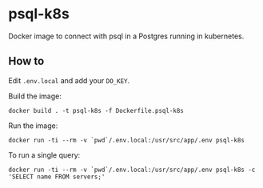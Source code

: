 # psql-k8s

Docker image to connect with psql in a Postgres running in kubernetes.

## How to

Edit `.env.local` and add your `DO_KEY`.

Build the image:

```
docker build . -t psql-k8s -f Dockerfile.psql-k8s
```

Run the image:

```
docker run -ti --rm -v `pwd`/.env.local:/usr/src/app/.env psql-k8s
```

To run a single query:

```
docker run -ti --rm -v `pwd`/.env.local:/usr/src/app/.env psql-k8s -c 'SELECT name FROM servers;'
```
